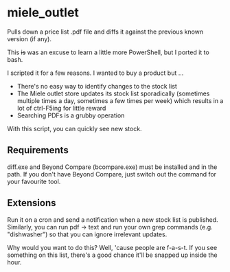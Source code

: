 # miele_outlet
Pulls down a price list .pdf file and diffs it against the previous known version (if any).

This ~~is~~ was an excuse to learn a little more PowerShell, but I ported it to bash.

I scripted it for a few reasons. I wanted to buy a product but ...
* There's no easy way to identify changes to the stock list
* The Miele outlet store updates its stock list sporadically (sometimes multiple times a day, sometimes a few times per week) which results in a lot of ctrl-F5ing for little reward
* Searching PDFs is a grubby operation

With this script, you can quickly see new stock.

## Requirements
diff.exe and Beyond Compare (bcompare.exe) must be installed and in the path. If you don't have Beyond Compare, just switch out the command for your favourite tool.

## Extensions
Run it on a cron and send a notification when a new stock list is published. Similarly, you can run pdf -> text and run your own grep commands (e.g. "dishwasher") so that you can ignore irrelevant updates.

Why would you want to do this? Well, 'cause people are f-a-s-t. If you see something on this list, there's a good chance it'll be snapped up inside the hour. 

